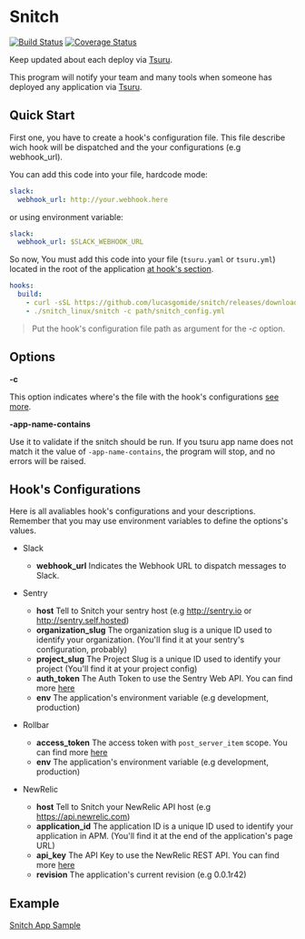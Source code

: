 # Snitch
[![Build Status](https://travis-ci.org/lucasgomide/snitch.svg?branch=master)](https://travis-ci.org/lucasgomide/snitch)
[![Coverage Status](https://coveralls.io/repos/github/lucasgomide/snitch/badge.svg?branch=master)](https://coveralls.io/github/lucasgomide/snitch?branch=master)

Keep updated about each deploy via [Tsuru](https://docs.tsuru.io/stable/).

This program will notify your team and many tools when someone has deployed any application via [Tsuru](https://docs.tsuru.io/stable/).

## Quick Start

First one, you have to create a hook's configuration file. This file describe wich hook will be dispatched and the your configurations (e.g webhook_url).

You can add this code into your file, hardcode mode:
```yaml
slack:
  webhook_url: http://your.webhook.here
```

or using environment variable:
```yaml
slack:
  webhook_url: $SLACK_WEBHOOK_URL
```

So now, You must add this code into your file (`tsuru.yaml` or `tsuru.yml`) located in the root of the application [at hook's section](https://docs.tsuru.io/stable/using/tsuru.yaml.html).

```yaml
hooks:
  build:
    - curl -sSL https://github.com/lucasgomide/snitch/releases/download/0.1.0/snitch_0.1.0_linux_amd64.tar.gz | tar xz
    - ./snitch_linux/snitch -c path/snitch_config.yml
```

> Put the hook's configuration file path as argument for the *-c* option.

## Options

**-c**

This option indicates where's the file with the hook's configurations [see more](#hooks-configurations).

**-app-name-contains**

Use it to validate if the snitch should be run. If you tsuru app name does not match it the value of `-app-name-contains`, the program will stop, and no errors will be raised.

## Hook's Configurations

Here is all avaliables hook's configurations and your descriptions. Remember that you may use environment variables to define the options's values.

- Slack
  - **webhook_url** Indicates the Webhook URL to dispatch messages to Slack.

- Sentry
  - **host** Tell to Snitch your sentry host (e.g http://sentry.io or http://sentry.self.hosted)
  - **organization_slug** The organization slug is a unique ID used to identify your organization. (You'll find it at your sentry's configuration, probably)
  - **project_slug** The Project Slug is a unique ID used to identify your project (You'll find it at your project config)
  - **auth_token** The Auth Token to use the Sentry Web API. You can find more [here](https://docs.sentry.io/api/auth/#auth-tokens)
  - **env** The application's environment variable (e.g development, production)

- Rollbar
  - **access_token** The access token with `post_server_item` scope. You can find more [here](https://rollbar.com/docs/api/#authentication)
  - **env** The application's environment variable (e.g development, production)

- NewRelic
  - **host** Tell to Snitch your NewRelic API host (e.g https://api.newrelic.com)
  - **application_id** The application ID is a unique ID used to identify your application in APM. (You'll find it at the end of the application's page URL)
  - **api_key** The API Key to use the NewRelic REST API. You can find more [here](https://docs.newrelic.com/docs/apis/rest-api-v2/getting-started/api-keys)
  - **revision** The application's current revision (e.g 0.0.1r42)

## Example

[Snitch App Sample](https://github.com/lucasgomide/snitch-app-example)
